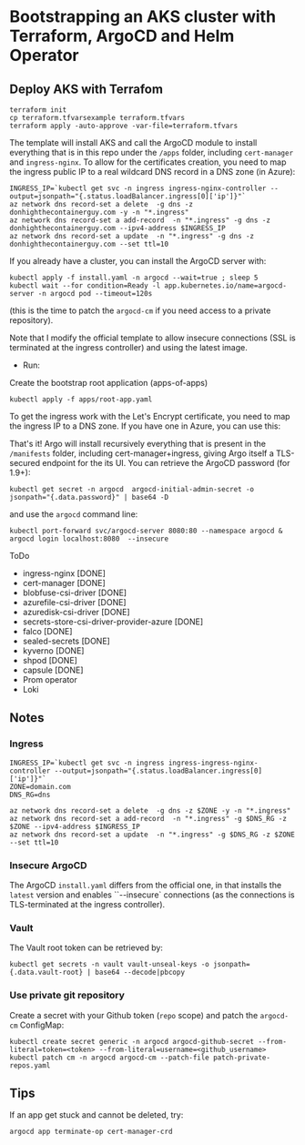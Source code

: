 # Bootstrapping an AKS cluster with Terraform, ArgoCD and Helm Operator

## Deploy AKS with Terrafom

```console
terraform init
cp terraform.tfvarsexample terraform.tfvars
terraform apply -auto-approve -var-file=terraform.tfvars
```

The template will install AKS and call the ArgoCD module to install everything that is in this repo under the `/apps` folder, including `cert-manager` and `ingress-nginx`. To allow for the certificates creation, you need to map the ingress public IP to a real wildcard DNS record in a DNS zone (in Azure):

```console
INGRESS_IP=`kubectl get svc -n ingress ingress-nginx-controller --output=jsonpath="{.status.loadBalancer.ingress[0]['ip']}"`
az network dns record-set a delete  -g dns -z donhighthecontainerguy.com -y -n "*.ingress"
az network dns record-set a add-record  -n "*.ingress" -g dns -z donhighthecontainerguy.com --ipv4-address $INGRESS_IP
az network dns record-set a update  -n "*.ingress" -g dns -z donhighthecontainerguy.com --set ttl=10
```

If you already have a cluster, you can install the ArgoCD server with:

```console
kubectl apply -f install.yaml -n argocd --wait=true ; sleep 5
kubectl wait --for condition=Ready -l app.kubernetes.io/name=argocd-server -n argocd pod --timeout=120s
```

(this is the time to patch the `argocd-cm` if you need access to a private repository).

Note that I modify the official template to allow insecure connections (SSL is terminated at the ingress controller) and using the latest image.

- Run:

Create the bootstrap root application (apps-of-apps)

```console
kubectl apply -f apps/root-app.yaml
```

To get the ingress work with the Let's Encrypt certificate, you need to map the ingress IP to a DNS zone. If you have one in Azure, you can use this:

That's it! Argo will install recursively everything that is present in the `/manifests` folder, including cert-manager+ingress, giving Argo itself a TLS-secured endpoint for the its UI. You can retrieve the ArgoCD password (for 1.9+):

```console
kubectl get secret -n argocd  argocd-initial-admin-secret -o jsonpath="{.data.password}" | base64 -D
```

and use the `argocd` command line:

```console
kubectl port-forward svc/argocd-server 8080:80 --namespace argocd & argocd login localhost:8080  --insecure
```

ToDo

- ingress-nginx [DONE]
- cert-manager [DONE]
- blobfuse-csi-driver [DONE]
- azurefile-csi-driver [DONE]
- azuredisk-csi-driver [DONE]
- secrets-store-csi-driver-provider-azure [DONE]
- falco [DONE]
- sealed-secrets [DONE]
- kyverno [DONE]
- shpod [DONE]
- capsule [DONE]
- Prom operator
- Loki

## Notes

### Ingress

```console
INGRESS_IP=`kubectl get svc -n ingress ingress-ingress-nginx-controller --output=jsonpath="{.status.loadBalancer.ingress[0]['ip']}"`
ZONE=domain.com
DNS_RG=dns

az network dns record-set a delete  -g dns -z $ZONE -y -n "*.ingress"
az network dns record-set a add-record  -n "*.ingress" -g $DNS_RG -z $ZONE --ipv4-address $INGRESS_IP
az network dns record-set a update  -n "*.ingress" -g $DNS_RG -z $ZONE --set ttl=10
```

### Insecure ArgoCD

The ArgoCD `install.yaml` differs from the official one, in that installs the `latest` version and enables ``--insecure` connections (as the
connections is TLS-terminated at the ingress controller).

### Vault

The Vault root token can be retrieved by:

```console
kubectl get secrets -n vault vault-unseal-keys -o jsonpath={.data.vault-root} | base64 --decode|pbcopy
```

### Use private git repository

Create a secret with your Github token (`repo` scope) and patch the `argocd-cm` ConfigMap:

```console
kubectl create secret generic -n argocd argocd-github-secret --from-literal=token=<token> --from-literal=username=<github_username>
kubectl patch cm -n argocd argocd-cm --patch-file patch-private-repos.yaml
```

## Tips

If an app get stuck and cannot be deleted, try:

```console
argocd app terminate-op cert-manager-crd
```

